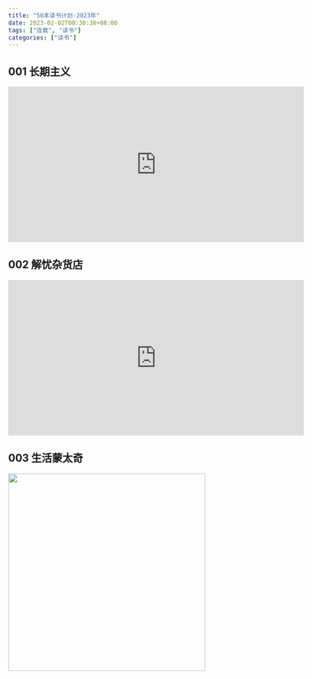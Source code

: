 ```yaml
---
title: "50本读书计划-2023年"
date: 2023-02-02T00:30:38+08:00
tags: ["连载", "读书"]
categories: ["读书"]
---
```


## 001 长期主义  

<iframe width="600" height="315" src="https://www.youtube.com/embed/d0lJ8wx3vag" title="YouTube video player" frameborder="0" allow="accelerometer; autoplay; clipboard-write; encrypted-media; gyroscope; picture-in-picture; web-share" allowfullscreen></iframe>

## 002 解忧杂货店  

<iframe width="600" height="315" src="https://www.youtube.com/embed/REPPWttrOk4" title="YouTube video player" frameborder="0" allow="accelerometer; autoplay; clipboard-write; encrypted-media; gyroscope; picture-in-picture; web-share" allowfullscreen></iframe>

## 003 生活蒙太奇   

<img src="/images/books/img_2.png" alt="" width="400" />  

